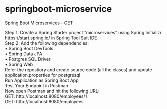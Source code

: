 # springboot-microservice
Spring Boot Microservices - GET
<html>
Step 1: Create a Spring Starter project “microservices” using Spring Initializr https://start.spring.io/ in Spring Tool Suit IDE
<br>
Step 2: Add the following dependencies: 
  <br>
•	Spring Boot DevTools
  <br>
•	Spring Data JPA
  <br>
•	Postgres SQL Driver
  <br>
•	Spring Web
<br>
Refer the repostiory and create source code (all the clases) and update application.properties for postgresql
<br>
Run Application as Spring Boot App
<br>
Test Your Endpoint in Postman
  <br>
Now open Postman and hit the following URL:
  <br>
GET: http://localhost:8080/employees/1
<br>
GET: http://localhost:8080/employees
<br>
  
</html>
